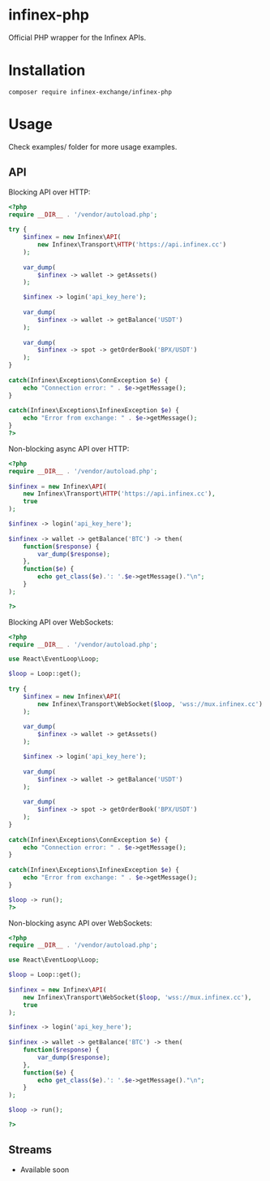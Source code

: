 

# infinex-php
Official PHP wrapper for the Infinex APIs.

# Installation
`composer require infinex-exchange/infinex-php`

# Usage
Check examples/ folder for more usage examples.

## API
Blocking API over HTTP:
```php
<?php
require __DIR__ . '/vendor/autoload.php';
    
try {
    $infinex = new Infinex\API(
	    new Infinex\Transport\HTTP('https://api.infinex.cc')
	);
	
    var_dump(
        $infinex -> wallet -> getAssets()
    );

	$infinex -> login('api_key_here');
    
    var_dump(
        $infinex -> wallet -> getBalance('USDT')
    );
    
    var_dump(
        $infinex -> spot -> getOrderBook('BPX/USDT')
    );
}
    
catch(Infinex\Exceptions\ConnException $e) {
    echo "Connection error: " . $e->getMessage();
}
    
catch(Infinex\Exceptions\InfinexException $e) {
    echo "Error from exchange: " . $e->getMessage();
}    
?>
```
Non-blocking async API over HTTP:
```php
<?php
require __DIR__ . '/vendor/autoload.php';
    
$infinex = new Infinex\API(
	new Infinex\Transport\HTTP('https://api.infinex.cc'),
	true
);

$infinex -> login('api_key_here');
	
$infinex -> wallet -> getBalance('BTC') -> then(
	function($response) {
		var_dump($response);
	},
	function($e) {
		echo get_class($e).': '.$e->getMessage()."\n";
	}
);

?>
```
Blocking API over WebSockets:
```php
<?php
require __DIR__ . '/vendor/autoload.php';

use React\EventLoop\Loop;

$loop = Loop::get();
   
try {
    $infinex = new Infinex\API(
	    new Infinex\Transport\WebSocket($loop, 'wss://mux.infinex.cc')
	);
	
    var_dump(
        $infinex -> wallet -> getAssets()
    );

	$infinex -> login('api_key_here');
    
    var_dump(
        $infinex -> wallet -> getBalance('USDT')
    );
    
    var_dump(
        $infinex -> spot -> getOrderBook('BPX/USDT')
    );
}
    
catch(Infinex\Exceptions\ConnException $e) {
    echo "Connection error: " . $e->getMessage();
}
    
catch(Infinex\Exceptions\InfinexException $e) {
    echo "Error from exchange: " . $e->getMessage();
}

$loop -> run();
?>
```

Non-blocking async API over WebSockets:
```php
<?php
require __DIR__ . '/vendor/autoload.php';

use React\EventLoop\Loop;

$loop = Loop::get();
   
$infinex = new Infinex\API(
	new Infinex\Transport\WebSocket($loop, 'wss://mux.infinex.cc'),
	true
);

$infinex -> login('api_key_here');
	
$infinex -> wallet -> getBalance('BTC') -> then(
	function($response) {
		var_dump($response);
	},
	function($e) {
		echo get_class($e).': '.$e->getMessage()."\n";
	}
);

$loop -> run();

?>
```

## Streams
- Available soon